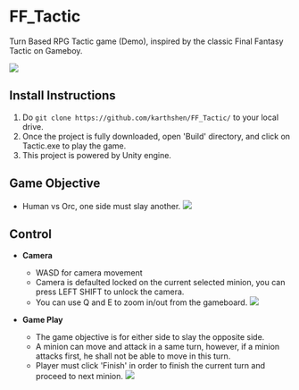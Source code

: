 # FF_Tactic
Turn Based RPG Tactic game (Demo), inspired by the classic Final Fantasy Tactic on Gameboy.

![](https://i.imgur.com/Xqixlbe.jpg)

## Install Instructions
1. Do ```git clone https://github.com/karthshen/FF_Tactic/``` to your local drive.
2. Once the project is fully downloaded, open 'Build' directory, and click on Tactic.exe to play the game.
3. This project is powered by Unity engine.

## Game Objective
- Human vs Orc, one side must slay another.
![](https://i.imgur.com/TPgjnqP.jpg)

## Control
- **Camera**
  - WASD for camera movement
  - Camera is defaulted locked on the current selected minion, you can press LEFT SHIFT to unlock the camera.
  - You can use Q and E to zoom in/out from the gameboard.
![](https://i.imgur.com/FkjqBMr.jpg)

- **Game Play**
  - The game objective is for either side to slay the opposite side. 
  - A minion can move and attack in a same turn, however, if a minion attacks first, he shall not be able to move in this turn.
  - Player must click 'Finish' in order to finish the current turn and proceed to next minion.
![](https://i.imgur.com/684fu1s.jpg)
